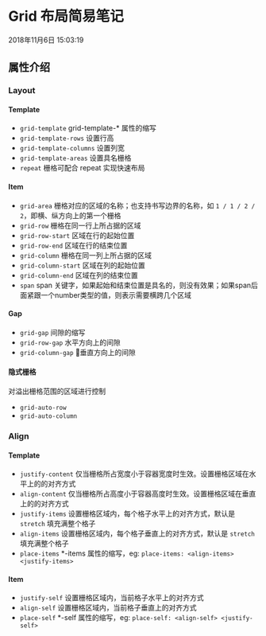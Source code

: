 # Grid 布局简易笔记

2018年11月6日 15:03:19

## 属性介绍

### Layout
#### Template

- `grid-template` grid-template-* 属性的缩写
- `grid-template-rows` 设置行高
- `grid-template-columns` 设置列宽
- `grid-template-areas` 设置具名栅格
- `repeat` 栅格可配合 repeat 实现快速布局

<script async src="//jsfiddle.net/cool_conan/j7pyfbv0/3/embed/result,html,css/"></script>

#### Item

- `grid-area` 栅格对应的区域的名称；也支持书写边界的名称，如 `1 / 1 / 2 / 2`，即横、纵方向上的第一个栅格
- `grid-row` 栅格在同一行上所占据的区域
- `grid-row-start` 区域在行的起始位置
- `grid-row-end` 区域在行的结束位置
- `grid-column` 栅格在同一列上所占据的区域
- `grid-column-start` 区域在列的起始位置
- `grid-column-end` 区域在列的结束位置
- `span` span 关键字，如果起始和结束位置是具名的，则没有效果；如果span后面紧跟一个number类型的值，则表示需要横跨几个区域

<script async src="//jsfiddle.net/cool_conan/xszy8g1h/17/embed/result,html,css/"></script>

#### Gap

- `grid-gap` 间隙的缩写
- `grid-row-gap` 水平方向上的间隙
- `grid-column-gap` 垂直方向上的间隙

<script async src="//jsfiddle.net/cool_conan/xszy8g1h/18/embed/result,html,css/"></script>

#### 隐式栅格

对溢出栅格范围的区域进行控制

- `grid-auto-row`
- `grid-auto-column`

### Align
#### Template

- `justify-content` 仅当栅格所占宽度小于容器宽度时生效。设置栅格区域在水平上的的对齐方式
- `align-content` 仅当栅格所占高度小于容器高度时生效。设置栅格区域在垂直上的的对齐方式
- `justify-items` 设置栅格区域内，每个格子水平上的对齐方式，默认是 `stretch` 填充满整个格子
- `align-items` 设置栅格区域内，每个格子垂直上的对齐方式，默认是 `stretch` 填充满整个格子
- `place-items` *-items 属性的缩写，eg: `place-items: <align-items> <justify-items>`

#### Item

- `justify-self` 设置栅格区域内，当前格子水平上的对齐方式
- `align-self` 设置栅格区域内，当前格子垂直上的对齐方式
- `place-self` *-self 属性的缩写，eg: `place-self: <align-self> <justify-self>`

<script async src="//jsfiddle.net/cool_conan/w8znp1gL/23/embed/result,html,js,css/"></script>